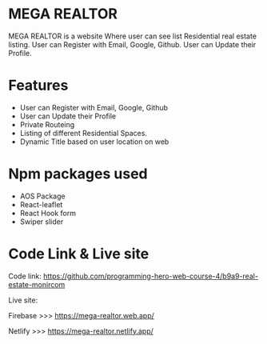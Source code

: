 # MEGA REALTOR


MEGA REALTOR is a website Where user can see list Residential real estate listing. User can Register with Email, Google, Github. 
User can Update their Profile.

#  Features

- User can Register with Email, Google, Github 
- User can Update their Profile
- Private Routeing
- Listing of different Residential Spaces.
- Dynamic Title based on user location on web

# Npm packages used  

* AOS Package
* React-leaflet
* React Hook form
* Swiper slider

# Code Link & Live site

Code link:
https://github.com/programming-hero-web-course-4/b9a9-real-estate-monircom

Live site:

Firebase >>> https://mega-realtor.web.app/

Netlify >>> https://mega-realtor.netlify.app/

